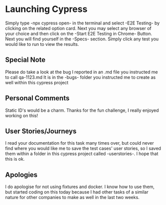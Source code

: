 # Launching Cypress

Simply type -npx cypress open- in the terminal and select -E2E Testing- by clicking on the related option card.
Next you may select any browser of your choice and then click on the -Start E2E Testing in Chrome- Button.
Next you will find yourself in the -Specs- section. Simply click any test you would like to run to view the results.

## Special Note

Please do take a look at the bug I reported in an .md file you instructed me to call qa-1123.md
It is in the -bugs- folder you instructed me to create as well within this cypress project

## Personal Comments

Static ID's would be a charm.
Thanks for the fun challenge, I really enjoyed working on this!

## User Stories/Journeys

I read your documentation for this task many times over, but could never find where you would like me to save the test cases'
user stories, so I saved them within a folder in this cypress project called -userstories-. I hope that this is ok.

## Apologies

I do apologise for not using fixtures and docker. I know how to use them, but started coding on this today because I had
other tasks of a similar nature for other companies to make as well in the last two weeks.